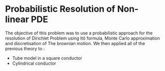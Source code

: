 # Probabilistic Resolution of Non-linear PDE

The objective of this problem was to use a probabilistic approach for the resolution of Dirichlet Problem using Itô formula, Monte Carlo approximation and discretisation of The brownian motion. 
We then applied all of the previous theory to :
- Tube model in a square conductor
- Cylindrical conductor
